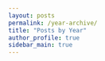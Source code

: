 ```yaml
---
layout: posts
permalink: /year-archive/
title: "Posts by Year"
author_profile: true
sidebar_main: true
---
```


<!-- 
{% assign postsByYear = site.posts | group_by_exp:"post", "post.date | date: '%Y'"  %}
{% for year in postsByYear %}
  <h2 id="{{ year.name | slugify }}" class="archive__subtitle">{{ year.name }}</h2>
  {% for post in year.items %}
    {% include archive-single.html %}
  {% endfor %}
{% endfor %} 
-->